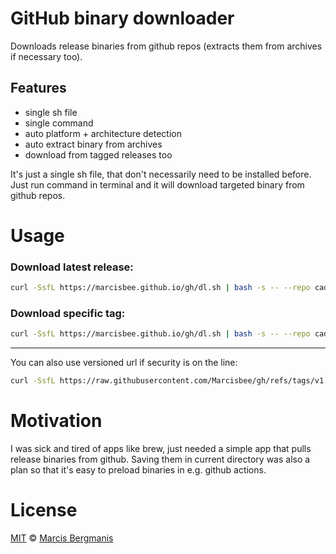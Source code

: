 # GitHub binary downloader

Downloads release binaries from github repos (extracts them from archives if necessary too).

## Features
- single sh file
- single command
- auto platform + architecture detection
- auto extract binary from archives
- download from tagged releases too

It's just a single sh file, that don't necessarily need to be installed before. Just run command in terminal and it will download targeted binary from github repos.

# Usage

### Download latest release:
```sh
curl -SsfL https://marcisbee.github.io/gh/dl.sh | bash -s -- --repo caddyserver/caddy
```

### Download specific tag:
```sh
curl -SsfL https://marcisbee.github.io/gh/dl.sh | bash -s -- --repo caddyserver/caddy --tag v2.9.1
```

---

You can also use versioned url if security is on the line:

```sh
curl -SsfL https://raw.githubusercontent.com/Marcisbee/gh/refs/tags/v1.0.1/dl.sh | bash -s -- --repo caddyserver/caddy
```

# Motivation
I was sick and tired of apps like brew, just needed a simple app that pulls release binaries from github. Saving them in current directory was also a plan so that it's easy to preload binaries in e.g. github actions.

# License
[MIT](LICENCE) &copy; [Marcis Bergmanis](https://twitter.com/marcisbee)
